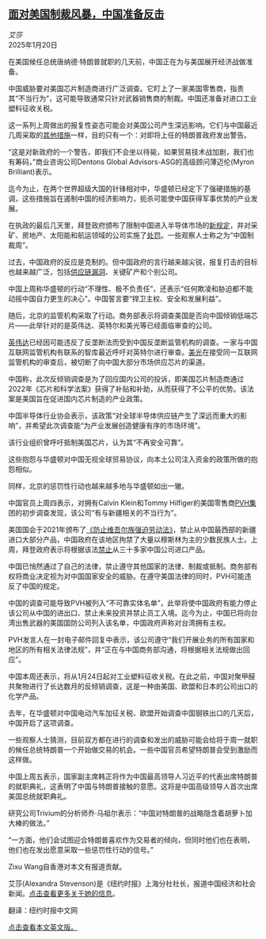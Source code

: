 <!--1737344222000-->
[面对美国制裁风暴，中国准备反击](https://cn.nytimes.com/business/20250120/china-us-trade-sanctions/)
------

<address>艾莎</address><time pudate="2025-01-20 11:22:28" datetime="2025-01-20 11:22:28">2025年1月20日</time><section><p>在美国候任总统唐纳德·特朗普就职的几天前，中国正在为与美国展开经济战做准备。</p><p>中国威胁要对美国芯片制造商进行广泛调查。它盯上了一家美国零售商，指责其“不当行为”，这可能导致通常只针对武器销售商的制裁。中国还准备对进口工业塑料征收关税。</p><p>这一系列上周做出的报复性姿态可能会对美国公司产生深远影响。它们与中国最近几周采取的<a href="https://cn.nytimes.com/business/20250103/china-us-companies-entity-list/">其他措施</a>一样，目的只有一个：对即将上任的特朗普政府发出警告。</p><p>“这是对新政府的一个警告，即我们不会坐以待毙，如果贸易技术战加剧，我们也有筹码，”商业咨询公司Dentons Global Advisors-ASG的高级顾问薄迈伦(Myron Brilliant)表示。</p><p>迄今为止，在两个世界超级大国的针锋相对中，华盛顿已经定下了强硬措施的基调，这些措施旨在遏制中国的经济影响力，扼杀可能使中国获得军事优势的产业发展。</p><p>在执政的最后几天里，拜登政府颁布了限制中国进入半导体市场的<a href="https://www.nytimes.com/2025/01/13/us/politics/biden-administration-rules-artificial-intelligence.html">新规定</a>，并对采矿、房地产、太阳能和航运领域的公司实施了<a href="https://www.nytimes.com/2025/01/14/business/economy/forced-labor-list-china.html">处罚</a>。一些观察人士称之为“中国制裁周”。</p><p>过去，中国政府的反应是克制的。但中国政府的言行越来越尖锐，报复打击的目标也越来越广泛，包括<a href="https://cn.nytimes.com/business/20241128/china-retaliation-skydio/">供应链漏洞</a>、关键矿产和个别公司。</p><p>中国上周称华盛顿的行动“不理性、极不负责任”，还表示“任何欺凌和胁迫都不能动摇中国自力更生的决心”。中国誓言要“捍卫主权、安全和发展利益”。</p><p>随后，北京的监管机构采取了行动。商务部表示将调查美国是否向中国倾销低端芯片——此举针对的是英伟达、英特尔和美光等已经面临审查的公司。</p><p><a href="https://cn.nytimes.com/business/20241210/china-nvidia-investigation-antitrust-ai/">英伟达</a>已经因可能违反了反垄断法而受到中国反垄断监管机构的调查。一家与中国互联网监管机构有联系的智库最近呼吁对英特尔进行审查。<a href="https://cn.nytimes.com/china/20230522/china-ban-microchips-micron/">美光</a>在接受同一互联网监管机构的审查后，被切断了向中国大部分市场供应芯片的渠道。</p><p>中国称，此次反倾销调查是为了回应国内公司的投诉，即美国芯片制造商通过2022年《芯片和科学法案》获得了补贴和补助，从而获得了不公平的优势。该法案是美国旨在促进国内芯片制造的产业政策。</p><p>中国半导体行业协会表示，该政策“对全球半导体供应链产生了深远而重大的影响”，并希望此次调查能“为产业发展创造健康有序的市场环境”。</p><p>该行业组织曾呼吁抵制美国芯片，认为其“不再安全可靠”。</p><p>这些抱怨与华盛顿对中国无视全球贸易协议，向本土公司注入资金的政策所做的抱怨相似。</p><p>同样，北京的惩罚性行动也越来越多地与华盛顿如出一辙。</p><p>中国官员上周四表示，对拥有Calvin Klein和Tommy Hilfiger的美国零售商<a href="https://cn.nytimes.com/business/20240925/china-xinjiang-calvin-klein-tommy-hilfiger/">PVH集</a>团的初步调查发现，该公司“有与新疆相关的不当行为”。</p><p>美国国会于2021年颁布了<a href="https://cn.nytimes.com/usa/20211224/china-uyghurs-forced-labor/">《防止维吾尔族强迫劳动法》</a>，禁止从中国最西部的新疆进口大部分产品，中国政府在该地区拘禁了大量以穆斯林为主的少数民族人士。上周，拜登政府表示将根据该法<a href="https://www.nytimes.com/2025/01/14/business/economy/forced-labor-list-china.html">禁止</a>从三十多家中国公司进口产品。</p><p>中国已悄然通过了自己的法律，禁止遵守其他国家的法律、制裁或抵制。商务部有权将商业决定视为对中国国家安全的威胁。在遵守美国法律的同时，PVH可能违反了中国的规定。</p><p>中国的调查可能导致PVH被列入“不可靠实体名单”，此举将使中国政府有能力停止该公司从中国的进出口、禁止未来投资并禁止员工入境。迄今为止，中国已将向台湾出售武器的美国国防公司列入该名单，中国政府声称对台湾拥有主权。</p><p>PVH发言人在一封电子邮件回复中表示，该公司遵守“我们开展业务的所有国家和地区的所有相关法律法规”，并“正在与中国商务部沟通，将根据相关法规做出回应”。</p><p>中国本周还表示，将从1月24日起对工业塑料征收关税。在此之前，中国对聚甲醛共聚物进行了长达数月的反倾销调查，这是一种由美国、欧盟和日本的公司出口的化学产品。</p><p>去年，在华盛顿对中国电动汽车加征关税、欧盟开始调查中国钢铁出口的几天后，中国开启了这项调查。</p><p>一些观察人士猜测，目前双方都在进行的调查和发出的威胁可能会给将于周一就职的候任总统特朗普一个开始做交易的机会。一些中国官员希望特朗普会受到激励而这样做。</p><p>中国上周五表示，国家副主席韩正将作为中国最高领导人习近平的代表出席特朗普的就职典礼，这表明了中国与特朗普接触的意愿。这将是中国高级领导人首次出席美国总统就职典礼。</p><p>研究公司Trivium的分析师乔·马祖尔表示：“中国对特朗普的战略隐含着胡萝卜加大棒的做法。”</p><p>“一方面，他们会试图迎合特朗普喜欢作为交易者的倾向，但同时他们也在表明，他们也在发出愿意采取一些惩罚性行动的信号。”</p></section><footer><p>Zixu Wang自香港对本文有报道贡献。</p><p>艾莎(Alexandra Stevenson)是《纽约时报》上海分社社长，报道中国经济和社会新闻。<a rel="nofollow" target="_blank" href="https://www.nytimes.com/by/alexandra-stevenson">点击查看更多关于她的信息</a>。</p><p>翻译：纽约时报中文网</p><p><a rel="nofollow" target="_blank" href="https://www.nytimes.com/2025/01/17/business/china-us-trade-sanctions.html">点击查看本文英文版。</a></p><br></footer>
